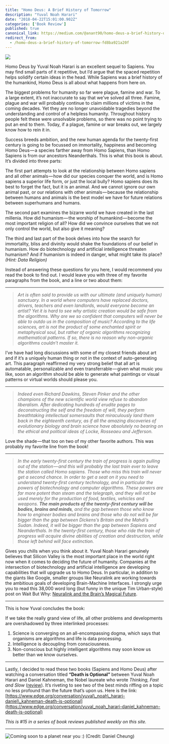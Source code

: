 ```yaml
---
title: "Homo Deus: A Brief History of Tomorrow"
description: "Yuval Noah Harari"
date: "2018-04-22T15:01:00.902Z"
categories: ['Book Review']
published: true
canonical_link: https://medium.com/@anant90/homo-deus-a-brief-history-of-tomorrow-fd8ba921a20f
redirect_from:
  - /homo-deus-a-brief-history-of-tomorrow-fd8ba921a20f
---
```


![](./asset-1.jpeg)

Homo Deus by Yuval Noah Harari is an excellent sequel to Sapiens. You may find small parts of it repetitive, but I’d argue that the spaced repetition helps solidify certain ideas in the head. While Sapiens was a brief history of the humankind, Homo Deus is all about what happens from here on.

The biggest problems for humanity so far were plague, famine and war. To a large extent, it’s not inaccurate to say that we’ve solved all three. Famine, plague and war will probably continue to claim millions of victims in the coming decades. Yet they are no longer unavoidable tragedies beyond the understanding and control of a helpless humanity. Throughout history people felt these were unsolvable problems, so there was no point trying to put an end to them. Today, if a plague, famine or war breaks out, we largely know how to rein it in.

Success breeds ambition, and the new human agenda for the twenty-first century is going to be focussed on immortality, happiness and becoming Homo Deus — a species farther away from Homo Sapiens, than Homo Sapiens is from our ancestors Neanderthals. This is what this book is about. It’s divided into three parts:

The first part attempts to look at the relationship between Homo sapiens and all other animals — how did our species conquer the world, and is Homo sapiens a superior life form, or just the local bully? Homo sapiens does its best to forget the fact, but it is an animal. And we cannot ignore our own animal past, or our relations with other animals — because the relationship between humans and animals is the best model we have for future relations between superhumans and humans.

The second part examines the bizarre world we have created in the last millenia. How did humanism — the worship of humankind — become the most important religion of all? How did we convince ourselves that we not only control the world, but also give it meaning?

The third and last part of the book delves into how the search for immortality, bliss and divinity would shake the foundations of our belief in humanism. How do biotechnology and artificial intelligence threaten humanism? And if humanism is indeed in danger, what might take its place? _(Hint: Data Religion)_

Instead of answering these questions for you here, I would recommend you read the book to find out. I would leave you with three of my favorite paragraphs from the book, and a line or two about them:

---

> _Art is often said to provide us with our ultimate (and uniquely human) sanctuary. In a world where computers have replaced doctors, drivers, teachers and even landlords, would everyone become an artist? Yet it is hard to see why artistic creation would be safe from the algorithms. Why are we so confident that computers will never be able to outdo us in the composition of music? According to the life sciences, art is not the product of some enchanted spirit or metaphysical soul, but rather of organic algorithms recognizing mathematical patterns. If so, there is no reason why non-organic algorithms couldn’t master it._

I’ve have had long discussions with some of my closest friends about art and if it’s a uniquely human thing or not in the context of auto-generating art. This paragraph reaffirmed my very strong belief that all art is automatable, personalizable and even transferrable — given what music you like, soon an algorithm should be able to generate what paintings or visual patterns or virtual worlds should please you.

---

> _Indeed even Richard Dawkins, Steven Pinker and the other champions of the new scientific world view refuse to abandon liberalism. After dedicating hundreds of erudite pages to deconstructing the self and the freedom of will, they perform breathtaking intellectual somersaults that miraculously land them back in the eighteenth century, as if all the amazing discoveries of evolutionary biology and brain science have absolutely no bearing on the ethical and political ideas of Locke, Rosseaeu and Jefferson._

Love the shade — that too on two of my other favorite authors. This was probably my favorite line from the book!

---

> _In the early twenty-first century the train of progress is again pulling out of the station — and this will probably the last train ever to leave the station called Homo sapiens. Those who miss this train will never get a second chance. In order to get a seat on it you need to understand twenty-first century technology, and in particular the powers of biotechnology and computer algorithms. These powers are far more potent than steam and the telegraph, and they will not be used merely for the production of food, textiles, vehicles and weapons._ **_The main products of the twenty-first century will be bodies, brains and minds_**_, and the gap between those who know how to engineer bodies and brains and those who do not will be far bigger than the gap between Dickens’s Britain and the Mahdi’s Sudan. Indeed, it will be bigger than the gap between Sapiens and Neanderthals. In the twenty-first century, those who ride the train of progress will acquire divine abilities of creation and destruction, while those left behind will face extinction._

Gives you chills when you think about it. Yuval Noah Harari genuinely believes that Silicon Valley is the most important place in the world right now when it comes to deciding the future of humanity. Companies at the intersection of biotechnology and artificial intelligence are developing capabilities that will upgrade us to Homo Deus. In particular, in addition to the giants like Google, smaller groups like Neuralink are working towards the ambitious goals of developing Brain-Machine Interfaces. I strongly urge you to read this 38,000 word long (but funny in the unique Tim Urban-style) post on Wait But Why: [Neuralink and the Brain’s Magical Future](https://waitbutwhy.com/2017/04/neuralink.html).

---

This is how Yuval concludes the book:

If we take the really grand view of life, all other problems and developments are overshadowed by three interlinked processes:

1.  Science is converging on an all-encompassing dogma, which says that organisms are algorithms and life is data processing.
2.  Intelligence is decoupling from consciousness.
3.  Non-conscious but highly intelligent algorithms may soon know us better than we know ourselves.

---

Lastly, I decided to read these two books (Sapiens and Homo Deus) after watching a conversation titled **“Death is Optional”** between Yuval Noah Harari and Daniel Kahneman, the Nobel laureate who wrote _Thinking, Fast and Slow_ ([review](https://anantjain.dev/thinking-fast-and-slow-d1ce7c58215b)). It’s riveting to see two of the best minds riffing on a topic no less profound than the future that’s upon us. Here is the link: [https://www.edge.org/conversation/yuval\_noah\_harari-daniel\_kahneman-death-is-optional](https://www.edge.org/conversation/yuval_noah_harari-daniel_kahneman-death-is-optional)

_This is #15 in a series of book reviews published weekly on this site._

---

![Coming soon to a planet near you :) (Credit: [Daniel Cheung](https://unsplash.com/@danielkcheung))](./asset-2.png)
